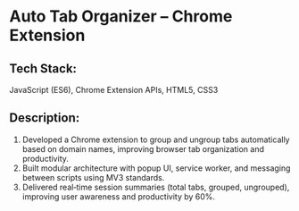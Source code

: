 # Auto Tab Organizer – Chrome Extension
## Tech Stack: 
JavaScript (ES6), Chrome Extension APIs, HTML5, CSS3

## Description:

1. Developed a Chrome extension to group and ungroup tabs automatically based on domain names, improving browser tab organization and productivity.
2. Built modular architecture with popup UI, service worker, and messaging between scripts using MV3 standards.
3. Delivered real‑time session summaries (total tabs, grouped, ungrouped), improving user awareness and productivity by 60%.